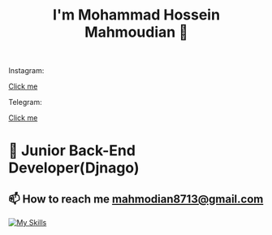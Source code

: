 <h1 align="center">I'm Mohammad Hossein Mahmoudian 👋  </h1>

<p align="center">
</a> &nbsp;

<p>Instagram: </p><a href="https://www.instagram.com/mhmdhosin.mahmodian/" target="blank">Click me</a> &nbsp;


<p>Telegram: </p><a href="https://t.me/mahmodian8713" target="blank">Click me</a>&nbsp;
</p>

# 🌱 Junior Back-End Developer(Djnago)
## 📫 How to reach me mahmodian8713@gmail.com

[![My Skills](https://skillicons.dev/icons?i=python,django,linux,mysql,git,github,html,css,bootstrap,ps)](https://skillicons.dev)
<!---
HoseiinTech/HoseiinTech is a ✨ special ✨ repository because its `README.md` (this file) appears on your GitHub profile.
You can click the Preview link to take a look at your changes.
--->

